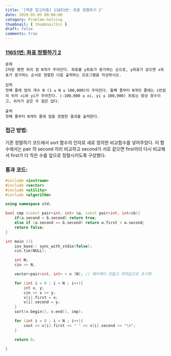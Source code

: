 ```yaml
---
title: '[백준 알고리즘] 11651번: 좌표 정렬하기 2'
date: 2020-05-05 00:00:00
category: Problem-Solving
thumbnail: { thumbnailSrc }
draft: false
comments: true
---
```


### [11651번: 좌표 정렬하기 2](https://www.acmicpc.net/problem/11651)

```
문제
2차원 평면 위의 점 N개가 주어진다. 좌표를 y좌표가 증가하는 순으로, y좌표가 같으면 x좌표가 증가하는 순서로 정렬한 다음 출력하는 프로그램을 작성하시오.

입력
첫째 줄에 점의 개수 N (1 ≤ N ≤ 100,000)이 주어진다. 둘째 줄부터 N개의 줄에는 i번점의 위치 xi와 yi가 주어진다. (-100,000 ≤ xi, yi ≤ 100,000) 좌표는 항상 정수이고, 위치가 같은 두 점은 없다.

출력
첫째 줄부터 N개의 줄에 점을 정렬한 결과를 출력한다.
```

### 접근 방법:

기존 정렬하기 코드에서 sort 함수의 인자로 새로 정의한 비교함수를 넣어주었다. 이 함수에서는 pair 의 second 끼리 비교하고 second가 서로 같으면 first끼리 다시 비교해서 first가 더 작은 수를 앞으로 정렬시키도록 구성했다.

### 통과 코드:

```cpp
#include <iostream>
#include <vector>
#include <utility>
#include <algorithm>

using namespace std;

bool cmp (const pair<int, int> &a, const pair<int, int>&b){
    if(a.second < b.second) return true;
    else if (a.second == b.second) return a.first < a.second;
    return false;
}

int main (){
    ios_base:: sync_with_stdio(false);
    cin.tie(NULL);

    int N;
    cin >> N;

    vector<pair<int, int> > v (N); // 페어벡터 만들고 최댓값으로 초기화

    for (int i = 0 ; i < N ; i++){
        int x, y;
        cin >> x >> y;
        v[i].first = x;
        v[i].second = y;
    }
    sort(v.begin(), v.end(), cmp);

    for (int i = 0 ; i < N ; i++){
        cout << v[i].first << " " << v[i].second << "\n";
    }

    return 0;

}
```
